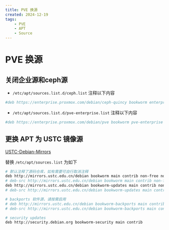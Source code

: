 ```yaml
---
title: PVE 换源
created: 2024-12-19
tags:
    - PVE
    - APT
    - Source
---
```


# PVE 换源

##  关闭企业源和ceph源

- `/etc/apt/sources.list.d/ceph.list` 注释以下内容

```bash
#deb https://enterprise.proxmox.com/debian/ceph-quincy bookworm enterprise
```

- `/etc/apt/sources.list.d/pve-enterprise.list` 注释以下内容

```bash
#deb https://enterprise.proxmox.com/debian/pve bookworm pve-enterprise
```

## 更换 APT 为 USTC 镜像源

[USTC-Debian-Mirrors](https://mirrors.ustc.edu.cn/help/debian.html)

替换 `/etc/apt/sources.list` 为如下

```bash
# 默认注释了源码仓库，如有需要可自行取消注释
deb http://mirrors.ustc.edu.cn/debian bookworm main contrib non-free non-free-firmware
# deb-src http://mirrors.ustc.edu.cn/debian bookworm main contrib non-free non-free-firmware
deb http://mirrors.ustc.edu.cn/debian bookworm-updates main contrib non-free non-free-firmware
# deb-src http://mirrors.ustc.edu.cn/debian bookworm-updates main contrib non-free non-free-firmware

# backports 软件源，请按需启用
# deb http://mirrors.ustc.edu.cn/debian bookworm-backports main contrib non-free non-free-firmware
# deb-src http://mirrors.ustc.edu.cn/debian bookworm-backports main contrib non-free non-free-firmware

# security updates
deb http://security.debian.org bookworm-security main contrib
```